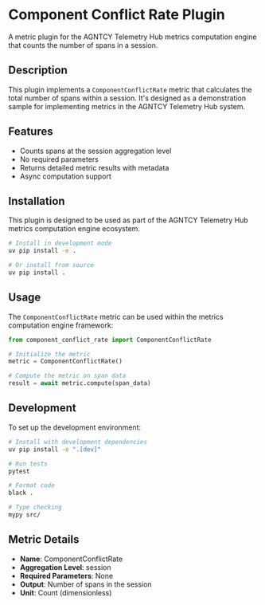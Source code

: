 # Component Conflict Rate Plugin

A metric plugin for the AGNTCY Telemetry Hub metrics computation engine that counts the number of spans in a session.

## Description

This plugin implements a `ComponentConflictRate` metric that calculates the total number of spans within a session. It's designed as a demonstration sample for implementing metrics in the AGNTCY Telemetry Hub system.

## Features

- Counts spans at the session aggregation level
- No required parameters
- Returns detailed metric results with metadata
- Async computation support

## Installation

This plugin is designed to be used as part of the AGNTCY Telemetry Hub metrics computation engine ecosystem.

```bash
# Install in development mode
uv pip install -e .

# Or install from source
uv pip install .
```

## Usage

The `ComponentConflictRate` metric can be used within the metrics computation engine framework:

```python
from component_conflict_rate import ComponentConflictRate

# Initialize the metric
metric = ComponentConflictRate()

# Compute the metric on span data
result = await metric.compute(span_data)
```

## Development

To set up the development environment:

```bash
# Install with development dependencies
uv pip install -e ".[dev]"

# Run tests
pytest

# Format code
black .

# Type checking
mypy src/
```

## Metric Details

- **Name**: ComponentConflictRate
- **Aggregation Level**: session
- **Required Parameters**: None
- **Output**: Number of spans in the session
- **Unit**: Count (dimensionless)
